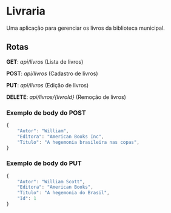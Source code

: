# Livraria
Uma aplicação para gerenciar os livros da biblioteca municipal.

## Rotas
**GET**: _api/livros_ (Lista de livros)

**POST**: _api/livros_ (Cadastro de livros)

**PUT**: _api/livros_ (Edição de livros)

**DELETE**: _api/livros/{livroId}_ (Remoção de livros)

### Exemplo de body do POST
```javascript
{
	"Autor": "William",
	"Editora": "American Books Inc",
	"Titulo": "A hegemonia brasileira nas copas",
}
```

### Exemplo de body do PUT
```javascript
{
	"Autor": "William Scott",
	"Editora": "American Books",
	"Titulo": "A hegemonia do Brasil",
	"Id": 1
}
```

